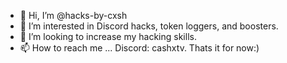 - 👋 Hi, I’m @hacks-by-cxsh
- 👀 I’m interested in Discord hacks, token loggers, and boosters.
- 💞️ I’m looking to increase my hacking skills.
- 📫 How to reach me ... Discord: cashxtv. Thats it for now:)

<!---
hacks-by-cxsh/hacks-by-cxsh is a ✨ special ✨ repository because its `README.md` (this file) appears on your GitHub profile.
You can click the Preview link to take a look at your changes.
--->
